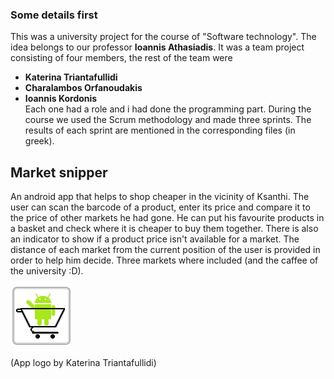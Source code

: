 ### Some details first

This was a university project for the course of "Software technology". The idea belongs to our professor **Ioannis Athasiadis**. 
It was a team project consisting of four members, the rest of the team were 
* **Katerina Triantafullidi**
* **Charalambos Orfanoudakis**
* **Ioannis Kordonis**    
Each one had a role and i had done the programming part. During the course we used the Scrum methodology and made three sprints. The results of each sprint are mentioned in the corresponding files (in greek).

## Market snipper

An android app that helps to shop cheaper in the vicinity of Ksanthi. The user can scan the barcode of a product, enter its price and compare it to the price of other markets he had gone.
He can put his favourite products in a basket and check where it is cheaper to buy them together. There is also an indicator to show if a product price isn't available for a market. The distance 
of each market from the current position of the user is provided in order to help him decide. Three 
markets where included (and the caffee of the university :D).
  
![alt tag](https://github.com/chrispyl/Market-snipper/blob/master/app/src/main/res/drawable/logo_antialisasing.png)

(App logo by Katerina Triantafullidi)
